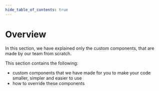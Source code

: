 ```yaml
---
hide_table_of_contents: true
---
```


# Overview

In this section, we have explained only the custom components, that are made by our team from scratch.

This section contains the following:

- custom components that we have made for you to make your code smaller, simpler and easier to use
- how to override these components
